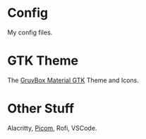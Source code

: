 # Config
My config files.

# GTK Theme
The [GruvBox Material GTK](https://github.com/sainnhe/gruvbox-material-gtk) Theme and Icons.

# Other Stuff
Alacritty, [Picom](https://github.com/jonaburg/picom), Rofi, VSCode.